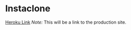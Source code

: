 <h1>Instaclone</h1>

<p><a href="https://www.heroku.com/">Heroku Link</a>
  <em>Note:</em>
    This will be a link to the production site.
  </p>
